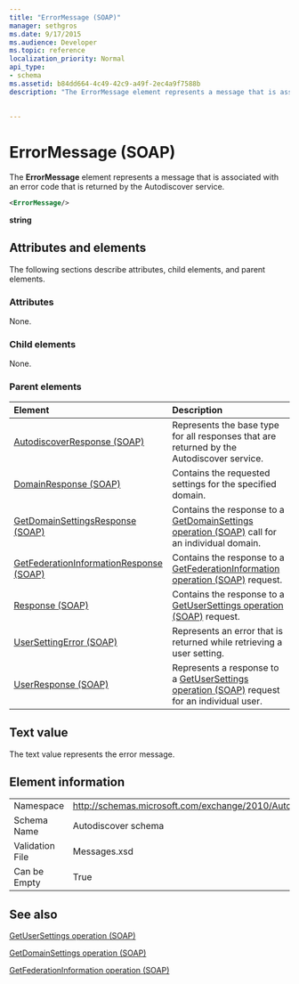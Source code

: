 ```yaml
---
title: "ErrorMessage (SOAP)"
manager: sethgros
ms.date: 9/17/2015
ms.audience: Developer
ms.topic: reference
localization_priority: Normal
api_type:
- schema
ms.assetid: b84dd664-4c49-42c9-a49f-2ec4a9f7588b
description: "The ErrorMessage element represents a message that is associated with an error code that is returned by the Autodiscover service."
 
 
---
```


# ErrorMessage (SOAP)

The **ErrorMessage** element represents a message that is associated with an error code that is returned by the Autodiscover service. 
  
```XML
<ErrorMessage/>
```

 **string**
## Attributes and elements

The following sections describe attributes, child elements, and parent elements.
  
### Attributes

None.
  
### Child elements

None.
  
### Parent elements

|**Element**|**Description**|
|:-----|:-----|
|[AutodiscoverResponse (SOAP)](autodiscoverresponse-soap.md) <br/> |Represents the base type for all responses that are returned by the Autodiscover service.  <br/> |
|[DomainResponse (SOAP)](domainresponse-soap.md) <br/> |Contains the requested settings for the specified domain.  <br/> |
|[GetDomainSettingsResponse (SOAP)](getdomainsettingsresponse-soap.md) <br/> |Contains the response to a [GetDomainSettings operation (SOAP)](getdomainsettings-operation-soap.md) call for an individual domain.  <br/> |
|[GetFederationInformationResponse (SOAP)](getfederationinformationresponse-soap.md) <br/> |Contains the response to a [GetFederationInformation operation (SOAP)](getfederationinformation-operation-soap.md) request.  <br/> |
|[Response (SOAP)](response-soap.md) <br/> |Contains the response to a [GetUserSettings operation (SOAP)](getusersettings-operation-soap.md) request.  <br/> |
|[UserSettingError (SOAP)](usersettingerror-soap.md) <br/> |Represents an error that is returned while retrieving a user setting.  <br/> |
|[UserResponse (SOAP)](userresponse-soap.md) <br/> |Represents a response to a [GetUserSettings operation (SOAP)](getusersettings-operation-soap.md) request for an individual user.  <br/> |
   
## Text value

The text value represents the error message.
  
## Element information

|||
|:-----|:-----|
|Namespace  <br/> |http://schemas.microsoft.com/exchange/2010/Autodiscover  <br/> |
|Schema Name  <br/> |Autodiscover schema  <br/> |
|Validation File  <br/> |Messages.xsd  <br/> |
|Can be Empty  <br/> |True  <br/> |
   
## See also



[GetUserSettings operation (SOAP)](getusersettings-operation-soap.md)
  
[GetDomainSettings operation (SOAP)](getdomainsettings-operation-soap.md)
  
[GetFederationInformation operation (SOAP)](getfederationinformation-operation-soap.md)

